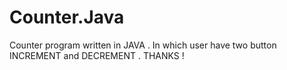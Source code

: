 # Counter.Java
Counter program written in JAVA . In which user have two button INCREMENT and DECREMENT . 
THANKS !
